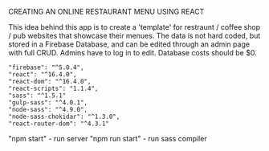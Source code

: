 CREATING AN ONLINE RESTAURANT MENU USING REACT

This idea behind this app is to create a 'template' for restraunt / coffee shop / pub websites that showcase their menues. The data is not hard coded, but stored in a Firebase Database, and can be edited through an admin page with full CRUD. Admins have to log in to edit. Database costs should be $0.

	"firebase": "^5.0.4",
    "react": "^16.4.0",
    "react-dom": "^16.4.0",
    "react-scripts": "1.1.4",
    "sass": "^1.5.1"
    "gulp-sass": "^4.0.1",
    "node-sass": "^4.9.0",
    "node-sass-chokidar": "^1.3.0",
    "react-router-dom": "^4.3.1"

"npm start" - run server
"npm run start" - run sass compiler
